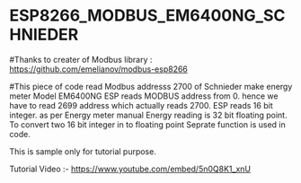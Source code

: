 # ESP8266_MODBUS_EM6400NG_SCHNIEDER

#Thanks to creater of Modbus library : https://github.com/emelianov/modbus-esp8266

#This piece of code read Modbus addresss 2700 of Schnieder make energy meter Model EM6400NG
ESP reads MODBUS address from 0. hence we have to read 2699 address which actually reads 2700.
ESP reads 16 bit integer. as per Energy meter manual Energy reading is 32 bit floating point.
To convert two 16 bit integer in to floating point Seprate function is used in code.

This is sample only for tutorial purpose.

Tutorial Video :- https://www.youtube.com/embed/5n0Q8K1_xnU
